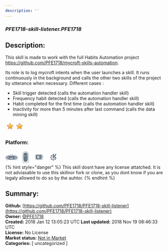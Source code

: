 ```yaml
---
description: ''
---
```


### _PFE1718-skill-listener.PFE1718_  
## Description:  
This skill is made to work with the full Habits Automation project https://github.com/PFE1718/mycroft-skills-automation.

Its role is to log mycroft intents when the user launches a skill. It runs continuously in the background and calls the other two skills of the project by utterance when necessary.
Different cases :
- Skill trigger detected (calls the automation handler skill)
- Frequency habit detected (calls the automation handler skill)
- Habit completed for the first time (calls the automation handler skill)
- Inactivity for more than 5 minutes after last command (calls the data mining skill)  
  
![](../.gitbook/assets/star.png)![](../.gitbook/assets/star.png)  
  
### Platform:  
 ![Mark I](../.gitbook/assets/mark-1-icon.png)  ![Mark II](../.gitbook/assets/mark-2-icon.png)  ![Picroft](../.gitbook/assets/picroft-icon.png)  ![plasmoid](../.gitbook/assets/kde.png)   
{% hint style="danger" %}
This skill dosnt have any license attatched. It is not adviasable to use this skillnor fork or clone, as you dont know if you are legaly allowed to do so by the auhtor.
{% endhint %}
  
## Summary:  
**Github:** [https://github.com/PFE1718/PFE1718-skill-listener](https://github.com/PFE1718/PFE1718-skill-listener)  
**Owner:** [@PFE1718](https://github.com/PFE1718)  
**Created:** 2018 Jan 12 13:05:23 UTC  **Last updated:** 2018 Nov 19 08:46:33 UTC  
**License:** No License  
**Market status:** [Not in Market](https://market.mycroft.ai/skill/)  
**Categories:** [ uncategorized ]   
